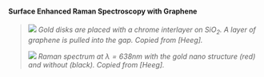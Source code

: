 #### Surface Enhanced Raman Spectroscopy with Graphene

> ![](../images/sers-schema.png)
>_Gold disks are placed with a chrome interlayer on $SiO_2$. A layer of graphene is pulled into the gap. Copied from [Heeg]._
>
> ![](../images/raman-shift-sers.png)
>_Raman spectrum at $\lambda = 638nm$ with the gold nano structure (red) and without (black). Copied from [Heeg]._
